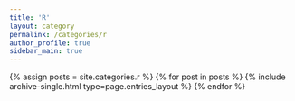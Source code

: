 ```yaml
---
title: 'R'
layout: category
permalink: /categories/r
author_profile: true
sidebar_main: true
---
```

{% assign posts = site.categories.r %}
{% for post in posts %} {% include archive-single.html type=page.entries_layout %} {% endfor %}